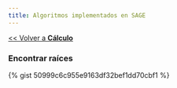 ```yaml
---
title: Algoritmos implementados en SAGE
---
```


[&lt;&lt; Volver a **Cálculo**](../calc.md)

### Encontrar raíces

{% gist 50999c6c955e9163df32bef1dd70cbf1 %}
